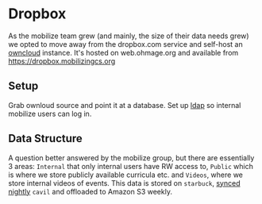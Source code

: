 Dropbox
=======

As the mobilize team grew (and mainly, the size of their data needs grew) we opted to move away from the dropbox.com service and self-host an [owncloud](http://owncloud.org) instance.  It's hosted on web.ohmage.org and available from https://dropbox.mobilizingcs.org

Setup
----------

Grab ownloud source and point it at a database. Set up [ldap](ldap.md) so internal mobilize users can log in.

Data Structure
-------

A question better answered by the mobilize group, but there are essentially 3 areas: `Internal` that only internal users have RW access to, `Public` which is where we store publicly available curricula etc. and `Videos`, where we store internal videos of events.  This data is stored on `starbuck`, [synced nightly](backups.md) `cavil` and offloaded to Amazon S3 weekly.
